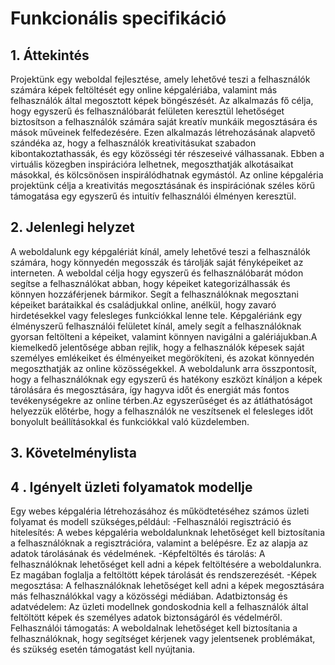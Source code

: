 # Funkcionális specifikáció
## 1. Áttekintés
Projektünk egy weboldal fejlesztése, amely lehetővé teszi a felhasználók számára képek feltöltését egy online képgalériába, valamint más felhasználók által megosztott képek böngészését. Az alkalmazás fő célja, hogy egyszerű és felhasználóbarát felületen keresztül lehetőséget biztosítson a felhasználók számára saját kreatív munkáik megosztására és mások műveinek felfedezésére.
Ezen alkalmazás létrehozásának alapvető szándéka az, hogy a felhasználók kreativitásukat szabadon kibontakoztathassák, és egy közösségi tér részeseivé válhassanak. Ebben a virtuális közegben inspirációra lelhetnek, megoszthatják alkotásaikat másokkal, és kölcsönösen inspirálódhatnak egymástól.
Az online képgaléria projektünk célja a kreativitás megosztásának és inspirációnak széles körű támogatása egy egyszerű és intuitív felhasználói élményen keresztül.
## 2. Jelenlegi helyzet
A weboldalunk egy képgalériát kínál, amely lehetővé teszi a felhasználók számára, hogy könnyedén megosszák és tárolják saját fényképeiket az interneten.
A weboldal célja hogy egyszerű és felhasználóbarát módon segítse a felhasználókat abban, hogy képeiket kategorizálhassák és könnyen hozzáférjenek bármikor.
Segít a felhasználóknak megosztani képeiket barátaikkal és családjukkal online, anélkül, hogy zavaró hirdetésekkel vagy felesleges funkciókkal lenne tele.
Képgalériánk egy élményszerű felhasználói felületet kínál, amely segít a felhasználóknak gyorsan feltölteni a képeiket, valamint könnyen navigálni a galériájukban.A kiemelkedő jelentősége abban rejlik, hogy a felhasználók képesek saját személyes emlékeiket és élményeiket megörökíteni, és azokat könnyedén megoszthatják az online közösségekkel.
A weboldalunk arra összpontosít, hogy a felhasználóknak egy egyszerű és hatékony eszközt kínáljon a képek tárolására és megosztására, így hagyva időt és energiát más fontos tevékenységekre az online térben.Az egyszerűséget és az átláthatóságot helyezzük előtérbe, hogy a felhasználók ne veszítsenek el felesleges időt bonyolult beállításokkal és funkciókkal való küzdelemben.

## 3. Követelménylista

## 4 . Igényelt üzleti folyamatok modellje
Egy webes képgaléria létrehozásához és működtetéséhez számos üzleti folyamat és modell szükséges,például:
-Felhasználói regisztráció és hitelesítés: A webes képgaléria weboldalunknak lehetőséget kell biztosítania a felhasználóknak a regisztrációra, valamint a belépésre. Ez az alapja az adatok tárolásának és védelmének.
-Képfeltöltés és tárolás: A felhasználóknak lehetőséget kell adni a képek feltöltésére a weboldalunkra. Ez magában foglalja a feltöltött képek tárolását és rendszerezését.
-Képek megosztása: A felhasználóknak lehetőséget kell adni a képek megosztására más felhasználókkal vagy a közösségi médiában.
Adatbiztonság és adatvédelem: Az üzleti modellnek gondoskodnia kell a felhasználók által feltöltött képek és személyes adatok biztonságáról és védelméről.
Felhasználói támogatás: A weboldalnak lehetőséget kell biztosítania a felhasználóknak, hogy segítséget kérjenek vagy jelentsenek problémákat, és szükség esetén támogatást kell nyújtania.
